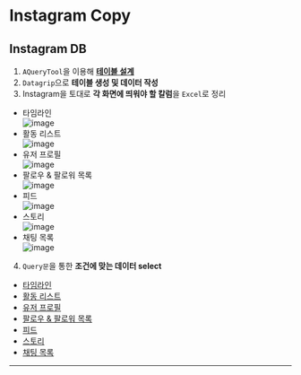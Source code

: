 # Instagram Copy

## Instagram DB

1. `AQueryTool`을 이용해 [**테이블 설계**](https://github.com/khyup0629/Instagram-copy/blob/main/Instagram_Database_Copy/Instagram%20DB%20Table%20MySQL.txt)
2. `Datagrip`으로 **테이블 생성 및 데이터 작성**
3. Instagram을 토대로 **각 화면에 띄워야 할 칼럼**을 `Excel`로 정리

  - 타임라인   
![image](https://user-images.githubusercontent.com/43658658/134375698-a4c946d9-8674-4e6b-bbdf-f15d75d9473f.png)
  - 활동 리스트   
![image](https://user-images.githubusercontent.com/43658658/134375799-f7221423-49ad-4b61-b4e2-6e072377027a.png)
  - 유저 프로필   
![image](https://user-images.githubusercontent.com/43658658/134376169-7a8ec8cf-6e06-411a-babb-20abb3ab975c.png)  
  - 팔로우 & 팔로워 목록   
![image](https://user-images.githubusercontent.com/43658658/134376366-2450f760-a00d-4532-98f2-123ef6887464.png)
  - 피드   
![image](https://user-images.githubusercontent.com/43658658/134376447-35b757b9-97f6-494f-b045-5b0279639e54.png)
  - 스토리   
![image](https://user-images.githubusercontent.com/43658658/134376586-a97c1c88-e148-4fd8-81b5-411847e0e56a.png)
  - 채팅 목록   
![image](https://user-images.githubusercontent.com/43658658/134376655-2ea6621b-3273-4a72-bf37-d82c0b924a6f.png)

4. `Query문`을 통한 **조건에 맞는 데이터 select**
  - [타임라인](https://github.com/khyup0629/Instagram-copy/blob/main/Instagram_Database_Copy/Instagram%20DB%20%ED%83%80%EC%9E%84%EB%9D%BC%EC%9D%B8.md#%ED%83%80%EC%9E%84%EB%9D%BC%EC%9D%B8-%ED%99%94%EB%A9%B4)
  - [활동 리스트](https://github.com/khyup0629/Instagram-copy/blob/main/Instagram_Database_Copy/Instagram%20DB%20%ED%99%9C%EB%8F%99%20%EB%A6%AC%EC%8A%A4%ED%8A%B8.md#%ED%99%9C%EB%8F%99-%EB%A6%AC%EC%8A%A4%ED%8A%B8)
  - [유저 프로필](https://github.com/khyup0629/Instagram-copy/blob/main/Instagram_Database_Copy/Instagram%20DB%20%ED%94%84%EB%A1%9C%ED%95%84%20%ED%99%94%EB%A9%B4.md#%ED%94%84%EB%A1%9C%ED%95%84-%ED%99%94%EB%A9%B4)
  - [팔로우 & 팔로워 목록](https://github.com/khyup0629/Instagram-copy/blob/main/Instagram_Database_Copy/Instagram%20DB%20%ED%8C%94%EB%A1%9C%EC%9B%8C%2C%20%ED%8C%94%EB%A1%9C%EC%9E%89%20%EB%A6%AC%EC%8A%A4%ED%8A%B8.md#%ED%8C%94%EB%A1%9C%EC%9B%8C-%EB%A6%AC%EC%8A%A4%ED%8A%B8)
  - [피드](https://github.com/khyup0629/Instagram-copy/blob/main/Instagram_Database_Copy/Instagram%20DB%20%ED%94%BC%EB%93%9C.md#%ED%94%BC%EB%93%9C)
  - [스토리](https://github.com/khyup0629/Instagram-copy/blob/main/Instagram_Database_Copy/Instagram%20DB%20%EC%8A%A4%ED%86%A0%EB%A6%AC%20%ED%99%94%EB%A9%B4.md#%EC%8A%A4%ED%86%A0%EB%A6%AC-%ED%99%94%EB%A9%B4)
  - [채팅 목록](https://github.com/khyup0629/Instagram-copy/blob/main/Instagram_Database_Copy/Instagram%20DB%20%EC%B1%84%ED%8C%85%EB%B0%A9%20%EB%AA%A9%EB%A1%9D%20%ED%99%94%EB%A9%B4.md#%EC%B1%84%ED%8C%85%EB%B0%A9-%EB%AA%A9%EB%A1%9D-%ED%99%94%EB%A9%B4)

---
